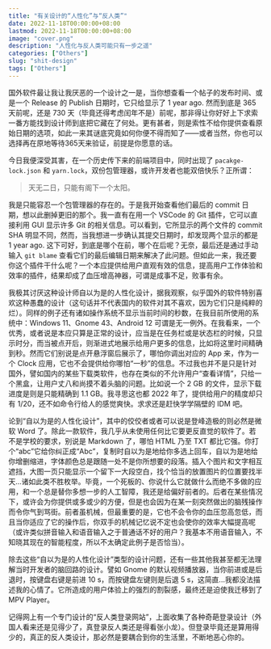 ```yaml
---
title: "有关设计的“人性化”与“反人类”"
date: 2022-11-18T00:00:00+08:00
lastmod: 2022-11-18T00:00:00+08:00
image: "cover.png"
description: "人性化与反人类可能只有一步之遥"
categories: ["Others"]
slug: "shit-design"
tags: ["Others"]
---
```


国外软件最让我让我厌恶的一个设计之一是，当你想查看一个帖子的发布时间、或是一个 Release 的 Publish 日期时，它只给显示了 1 year ago. 然而到底是 365 天前呢，还是 730 天（毕竟还得考虑闰年不是）前呢，那非得让你好好上下求索一番方能找到设计师到底把它藏在了何处。更有甚者，则是索性不给你提供查看原始日期的选项，如此一来其谜底究竟如何你便不得而知了——或者当然，你也可以选择再在原地等待365天来验证，前提是你愿意的话。

今日我便深受其害，在一个历史传下来的前端项目中，同时出现了 `pacakge-lock.json` 和 `yarn.lock`，双份包管理器，或许开发者也能双倍快乐？正所谓：

> 天无二日，只能有阁下一个太阳。

我是只能容忍一个包管理器的存在的。于是我开始查看他们最后的 commit 日期，想以此删掉更旧的那个。我一直有在用一个 VSCode 的 Git 插件，它可以直接利用 GUI 显示许多 Git 的相关信息。可以看到，它所显示的两个文件的 commit SHA 明显不同，然而，当我想进一步确认其提交日期时，却发现两个显示的都是 1 year ago. 这下可好，到底是哪个在前，哪个在后呢？无奈，最后还是通过手动输入 `git blame` 查看它们的最后编辑日期来解决了此问题。但如此一来，我还要你这个插件干什么呢？一个本应提供给用户直观有效的信息，提高用户工作体验和效率的插件，结果却成了血压增高神器，可谓是成事不足，败事有余。

我极其讨厌这种设计师自以为是的人性化设计，据我观察，似乎国外的软件特别喜欢这种愚蠢的设计（这句话并不代表国内的软件对其不喜欢，因为它们只是纯粹的烂）。同样的例子还有诸如操作系统不显示当前时间的秒数，在我目前所使用的系统中：Windows 11、Gnome 43、Android 12 可谓是无一例外。在我看来，一个优秀，或者说是本应只算是正常的设计，应当是在任务栏或是状态栏的时候，只显示时分，而当被点开后，则渐进式地展示给用户更多的信息，比如将这里时间精确到秒。然而它们别说是点开悬浮窗后展示了，哪怕你调出对应的 App 来，作为一个 Clock 应用，它也不会提供给你哪怕“一秒”的信息。不过我也并不是只是针对国外，譬如国内的某些下载类软件，也存在类似的不允许用户“查看详情”，只给一个黑盒，让用户丈八和尚摸不着头脑的问题。比如说一个 2 GB 的文件，显示下载进度是则是只能精确到 1.1 GB。我寻思这也都 2022 年了，提供给用户的精度却只有 1/20，还不如命令行给人的感觉爽快。求求还是赶快学学隔壁的 IDM 吧。

论到“自以为是的人性化设计”，其中的佼佼者或者可以说是登峰造极的则必然是微软 Word 了。除此一款软件，我几乎从未使用任何比它要更反直觉的软件了。若不是学校的要求，别说是 Markdown 了，哪怕 HTML 乃至 TXT 都比它强。你打个“abc”它给你纠正成“Abc”，复制时自以为是地给你多选上回车，自以为是地给你增删缩进，字体颜色总是跟随一处不是你所想要的段落。插入个图片和文字相互遮挡，大图一页只能显示一个留下一大段空白，找个恰当的放置图片的位置要找半天...诸如此类不胜枚举。毕竟，一个死板的、你说什么它就做什么而绝不多做的应用，和一个总是替你多想一步的人工智障，我还是给偏好前者的。后者在某些情况下，或许会为你提供或多或少的方便，但是也会因为在某一刻突然做出的脑残操作而令你气到骂街。前者虽机械，但最重要的是，它也不会令你的血压忽高忽低，而且当你适应了它的操作后，你双手的机械记忆说不定也会使你的效率大幅提高呢（或许类似拼音输入和语音输入之于普通话不好的用户？我基本不用语音输入，不知晓其现在的智能程度，所以不太确定此例子是否恰当）。

除去这些“自以为是的人性化设计”类型的设计问题，还有一些其他我甚至都无法理解当时开发者的脑回路的设计。譬如 Gnome 的默认视频播放器，当你前进或是后退时，按键盘右键是前进 10 s，而按键盘左键则是后退 5 s，这简直...我都没法描述我的心情了。它所造成的用户体验上的强烈的割裂感，最终还是迫使我迁移到了 MPV Player。

记得网上有一个专门设计的“反人类登录网站”，上面收集了各种奇葩登录设计（外国人看来还是见得少了，真登录反人类还是得看张小龙）。但登录毕竟还是算用得少的，真正的反人类设计，那必然是要耦合到你的生活里，不断地恶心你的。